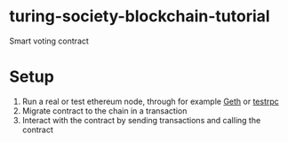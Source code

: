# turing-society-blockchain-tutorial
Smart voting contract

# Setup
1) Run a real or test ethereum node, through for example [Geth](https://github.com/ethereum/go-ethereum/wiki/geth) or [testrpc](https://github.com/ethereumjs/testrpc)
2) Migrate contract to the chain in a transaction
3) Interact with the contract by sending transactions and calling the contract
